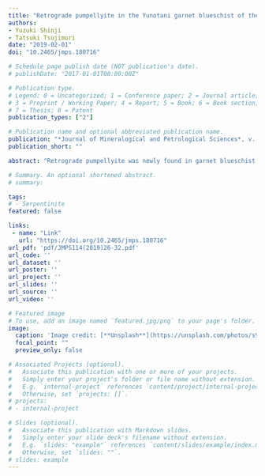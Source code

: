 ```yaml
---
title: "Retrograde pumpellyite in the Yunotani garnet blueschist of the Omi area, Japan: An update on the cooling path"
authors:
- Yuzuki Shinji
- Tatsuki Tsujimori
date: "2019-02-01"
doi: "10.2465/jmps.180716"

# Schedule page publish date (NOT publication's date).
# publishDate: "2017-01-01T00:00:00Z"

# Publication type.
# Legend: 0 = Uncategorized; 1 = Conference paper; 2 = Journal article;
# 3 = Preprint / Working Paper; 4 = Report; 5 = Book; 6 = Book section;
# 7 = Thesis; 8 = Patent
publication_types: ["2"]

# Publication name and optional abbreviated publication name.
publication: "*Journal of Mineralogical and Petrological Sciences*, v. 114, no. 1, p. 26-32, https://doi.org/10.2465/jmps.180716"
publication_short: ""

abstract: "Retrograde pumpellyite was newly found in garnet blueschist that is Mg-rich equivalent of late Paleozoic retrograde eclogite of the Yunotani Valley in the Omi area, Hida-Gaien Belt. The pumpellyite with high Al/(Al + Mg + Fe) occurs in pressure shadows around garnets; it is associated with secondary glaucophane, epidote, chlorite, titanite, phengite, albite, and quartz, which all characterize a retrograde blueschist-facies mineral assemblage after peak eclogite-facies mineral assemblage. This feature is comparable with retrograde pumpellyite in late Paleozoic garnet blueschist (with relict eclogite-facies mineral assemblage) in the Osayama area of the Chugoku Mountains. Equilibrium phase calculation confirmed that the pumpellyite is stable at a low temperature and pressure portion of the lawsonite–blueschist-facies. T–bulk-composition (Mg) pseudosection suggests that pumpellyite appears preferentially in high Mg/(Mg + Fe) bulk composition. The limited occurrence of retrograde pumpellyite in the Yunotani garnet blueschist and retrograde eclogite would be explained by Mg-rich bulk compositions. Also, the limited occurrence in pressure shadows around garnets suggests that the fluid trapped in the pressure shadows might have enhanced growth (or precipitation) of pumpellyite. This finding provides a strong evidence that the deeply subducted (eclogite-facies) metabasaltic rocks both in the Hida-Gaien Belt and the Chugoku Mountains were subjected to a very similar blueschist-facies overprinting locally reached the pumpellyite stability field. The 'Franciscan-type' cooling path suggests a 'steady-state' underflow of the paleo-Pacific oceanic plate in late Paleozoic at a convergent margin of the South China Craton."

# Summary. An optional shortened abstract.
# summary: 

tags: 
# - Serpentinite
featured: false

links:
 - name: "Link"
   url: "https://doi.org/10.2465/jmps.180716"
url_pdf: 'pdf/JMPS114(2019)26-32.pdf'
url_code: ''
url_dataset: ''
url_poster: ''
url_project: ''
url_slides: ''
url_source: ''
url_video: ''

# Featured image
# To use, add an image named `featured.jpg/png` to your page's folder. 
image: 
  caption: 'Image credit: [**Unsplash**](https://unsplash.com/photos/s9CC2SKySJM)'
  focal_point: ""
  preview_only: false

# Associated Projects (optional).
#   Associate this publication with one or more of your projects.
#   Simply enter your project's folder or file name without extension.
#   E.g. `internal-project` references `content/project/internal-project/index.md`.
#   Otherwise, set `projects: []`.
# projects:
# - internal-project

# Slides (optional).
#   Associate this publication with Markdown slides.
#   Simply enter your slide deck's filename without extension.
#   E.g. `slides: "example"` references `content/slides/example/index.md`.
#   Otherwise, set `slides: ""`.
# slides: example
---
```

